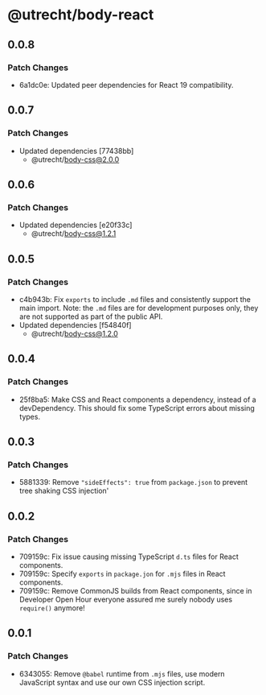 # @utrecht/body-react

## 0.0.8

### Patch Changes

- 6a1dc0e: Updated peer dependencies for React 19 compatibility.

## 0.0.7

### Patch Changes

- Updated dependencies [77438bb]
  - @utrecht/body-css@2.0.0

## 0.0.6

### Patch Changes

- Updated dependencies [e20f33c]
  - @utrecht/body-css@1.2.1

## 0.0.5

### Patch Changes

- c4b943b: Fix `exports` to include `.md` files and consistently support the main import.
  Note: the `.md` files are for development purposes only, they are not supported as part of the public API.
- Updated dependencies [f54840f]
  - @utrecht/body-css@1.2.0

## 0.0.4

### Patch Changes

- 25f8ba5: Make CSS and React components a dependency, instead of a devDependency. This should fix some TypeScript errors about missing types.

## 0.0.3

### Patch Changes

- 5881339: Remove `"sideEffects": true` from `package.json` to prevent tree shaking CSS injection'

## 0.0.2

### Patch Changes

- 709159c: Fix issue causing missing TypeScript `d.ts` files for React components.
- 709159c: Specify `exports` in `package.jon` for `.mjs` files in React components.
- 709159c: Remove CommonJS builds from React components, since in Developer Open Hour everyone assured me surely nobody uses `require()` anymore!

## 0.0.1

### Patch Changes

- 6343055: Remove `@babel` runtime from `.mjs` files, use modern JavaScript syntax and use our own CSS injection script.

